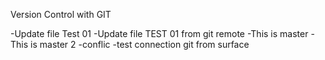 Version Control with GIT

-Update file Test 01
-Update file TEST 01 from git remote
-This is master
-This is master 2
-conflic
-test connection git from surface
